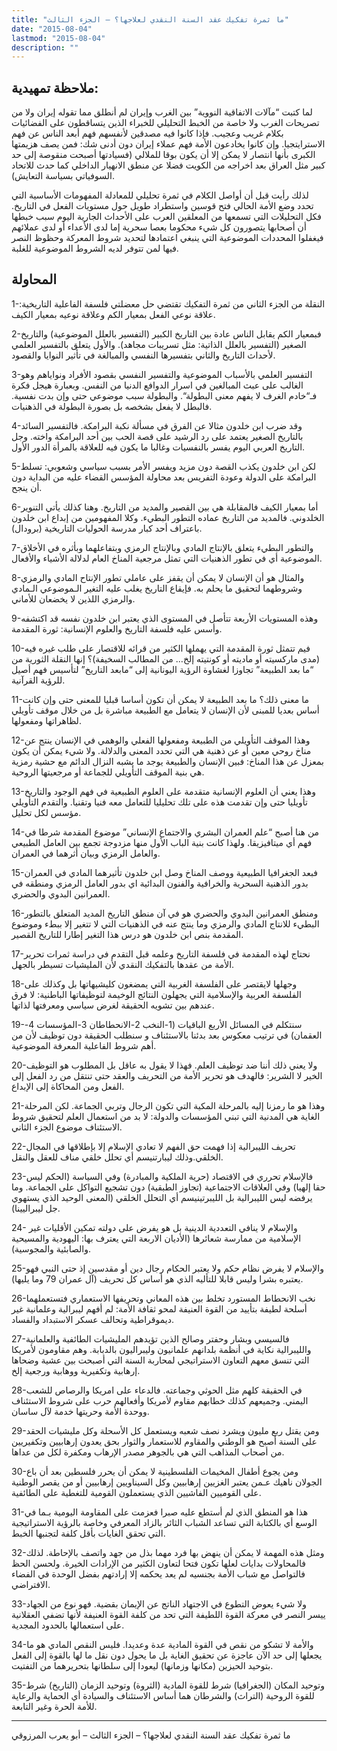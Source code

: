 ```yaml
---
title: "ما ثمرة تفكيك عقد السنة النقدي لعلاجها؟ – الجزء الثالث"
date: "2015-08-04"
lastmod: "2015-08-04"
description: ""
---
```

## **ملاحظة تمهيدية:**

لما كتبت “مآلات الاتفاقية النووية” بين الغرب وإيران لم أنطلق مما تقوله إيران ولا من تصريحات الغرب ولا خاصة من الخبط التحليلي للخبراء الذين يتساقطون على الفضائيات بكلام غريب وعجيب. فإذا كانوا فيه مصدقين لأنفسهم فهم أبعد الناس عن فهم الاسترايتجيا. وإن كانوا يخادعون الأمة فهم عملاء إيران دون أدنى شك: فمن يصف هزيمتها الكبرى بأنها انتصار لا يمكن إلا أن يكون بوقا للملالي (فسيادتها أصبحت منقوصة إلى حد كبير مثل العراق بعد اخراجه من الكويت فضلا عن منطق الانهيار الداخلي كما حدث للاتحاد السوفياتي بسياسة التعايش).

لذلك رأيت قبل أن أواصل الكلام في ثمرة تحليلي للمعادلة المفهومات الأساسية التي تحدد وضع الأمة الحالي فتح قوسين واستطراد طويل حول مستويات الفعل في التاريخ. فكل التحليلات التي تسمعها من المعلقين العرب على الأحداث الجارية اليوم سبب خبطها أن أصحابها يتصورون كل شيء محكوما بعصا سحرية إما لدى الأعداء أو لدى عملائهم فيغفلوا المحددات الموضوعية التي ينبغي اعتمادها لتحديد شروط المعركة وحظوظ النصر فيها لمن تتوفر لديه الشروط الموضوعية للغلبة.

## **المحاولة**

1-النقلة من الجزء الثاني من ثمرة التفكيك تقتضي حل معضلتي فلسفة الفاعلية التاريخية: علاقة نوعي الفعل بمعيار الكم وعلاقة نوعيه بمعيار الكيف.

2-فبمعيار الكم يقابل الناس عادة بين التاريخ الكبير (التفسير بالعلل الموضوعية) والتاريخ الصغير (التفسير بالعلل الذاتية: مثل تسريبات مجاهد). والأول يتعلق بالتفسير العلمي لأحداث التاريخ والثاني بتفسيرها النفسي والمبالغة في تأثير النوايا والقصود.

3-التفسير العلمي بالأسباب الموضوعية والتفسير النفسي بقصود الأفراد ونواياهم وهو الغالب على عبث المبالغين في اسرار الدوافع الدنيا من النفس. وبعبارة هيجل فكرة فـ“خادم الغرف لا يفهم معنى البطولة“. والبطولة سبب موضوعي حتى وإن بدت نفسية. فالبطل لا يفعل بشخصه بل بصورة البطولة في الذهنيات.

4-وقد ضرب ابن خلدون مثالا عن الفرق في مسألة نكبة البرامكة. فالتفسير السائد بالتاريخ الصغير يعتمد على رد الرشيد على قصة الحب بين أحد البرامكة واخته. وجل التاريخ العربي اليوم يفسر بالنفسيات وغالبا ما يكون فيه للعلاقة بالمرأة الدور الأول.

5-لكن ابن خلدون يكذب القصة دون مزيد ويفسر الأمر بسبب سياسي وشعوبي: تسلط البرامكة على الدولة وعودة التفريس بعد محاولة المؤسس القضاء عليه من البداية دون أن ينجح.

6-أما بمعيار الكيف فالمقابلة هي بين القصير والمديد من التاريخ. وهنا كذلك يأتي التنوير الخلدوني. فالمديد من التاريخ عماده التطور البطيء. وكلا المفهومين من إبداع ابن خلدون باعتراف أحد كبار مدرسة الحوليات التاريخية (برودال).

7-والتطور البطيء يتعلق بالإنتاج المادي وبالإنتاج الرمزي وبتفاعلهما وبأثره في الأخلاق الموضوعية أي في تطور الذهنيات التي تمثل مرجعية المناخ العام لدلالة الأشياء والأفعال.

8-والمثال هو أن الإنسان لا يمكن أن يقفز على عاملي تطور الإنتاح المادي والرمزي وشروطهما لتحقيق ما يحلم به. فإيقاع التاريخ يغلب عليه التغير الـموضوعي الـمادي والرمزي اللذين لا يخضعان للأماني.

9-وهذه المستويات الأربعة تتأصل في المستوى الذي يعتبر ابن خلدون نفسه قد اكتشفه وأسس عليه فلسفة التاريخ والعلوم الإنسانية: ثورة المقدمة.

10-فيم تتمثل ثورة المقدمة التي يهملها الكثير من قرائه للاقتصار على طلب غيره فيه (مدى ماركسيته أو ماديته أو كونتيته إلخ… من المطالب السخيفة)؟ إنها النقلة الثورية من “ما بعد الطبيعة” تجاوزا لغشاوة الرؤية اليونانية إلى “مابعد التاريخ” لتأسيس فهم أصيل للرؤية القرآنية.

11-ما معنى ذلك؟ ما بعد الطبيعة لا يمكن أن تكون أساسا قبليا للمعنى حتى وإن كانت أساس بعديا للمبنى لأن الإنسان لا يتعامل مع الطبيعة مباشرة بل من خلال موقف تأويلي لظاهراتها ومفعولها.

12-وهذا الموقف التأويلي من الطبيعة ومفعولها الفعلي والوهمي في الإنسان ينتج عن مناخ روحي معين أو عن ذهنية هي التي تحدد المعنى والدلالة. ولا شيء يمكن أن يكون بمعزل عن هذا المناخ: فبين الإنسان والطبيعة يوجد ما يشبه النزال الدائم مع حشية رمزية هي بنية الموقف التأويلي للجماعة أو مرجعيتها الروحية.

13-وهذا يعني أن العلوم الإنسانية متقدمة على العلوم الطبيعية في فهم الوجود والتاريخ تأويليا حتى وإن تقدمت هذه على تلك تحليليا للتعامل معه فنيا وتقنيا. والتقدم التأويلي مؤسس لكل تحليل.

14-من هنا أصبح “علم العمران البشري والاجتماع الإنساني” موضوع المقدمة شرطا في فهم أي ميتافيزيقا. ولهذا كانت بنية الباب الأول منها مزدوجة تجمع بين العامل الطبيعي والعامل الرمزي وبيان أثرهما في العمران.

15-فبعد الجغرافيا الطبيعية ووصف المناخ وصل ابن خلدون تأثيرهما المادي في العمران بدور الذهنية السحرية والخرافية والفنون البدائية اي بدور العامل الرمزي ومنطقه في العمرانين البدوي والحضري.

16-ومنطق العمرانين البدوي والحضري هو في آن منطق التاريخ المديد المتعلق بالتطور البطيء للانتاج المادي والرمزي وما ينتج عنه في الذهنيات التي لا تتغير إلا ببطء وموضوع المقدمة بنص ابن خلدون هو درس هذا التغير إطارا للتاريخ القصير.

17-نحتاج لهذه المقدمة في فلسفة التاريخ وعلمه قبل التقدم في دراسة ثمرات تحرير الأمة من عقدها بالتفكيك النقدي لأن المليشيات تسيطر بالجهل.

18-وجهلها لايقتصر على الفلسفة الغربية التي يمضغون كليشيهاتها بل وكذلك على الفلسفة العربية والإسلامية التي يجهلون النتائج الوخيمة لتوظيفاتها الباطنية: لا فرق عندهم بين تشويه الحقيقة لغرض سياسي ومعرفتها لذاتها.

19-سنتكلم في المسائل الأربع الباقيات (1-النخب 2-الانحطاطان 3-المؤسسات 4-العقمان) في ترتيب معكوس بعد بدئنا بالاستئناف و سنطلب الحقيقة دون توظيف لأن من أهم شروط الفاعلية المعرفة الموضوعية.

20-ولا يعني ذلك أننا ضد توظيف العلم. فهذا لا يقول به عاقل بل المطلوب هو التوظيف الخير لا الشرير: فالهدف هو تحرير الأمة من التحريف والعقد حتى تنتقل من رد الفعل إلى الفعل ومن المحاكاة إلى الإبداع.

21-وهذا هو ما رمزنا إليه بالمرحلة المكية التي تكون الرجال وتربي الجماعة. لكن المرحلة الغاية هي المدنية التي تبني المؤسسات والدولة: لا بد من استعمال العلم لتحقيق شروط الاستئناف موضوع الجزء الثاني.

22-تحريف الليبرالية إذا فهمت حق الفهم لا تعادي الإسلام إلا بإطلاقها في المجال الخلقي.وذلك ليبارتنيسم أي تحلل خلقي مناف للعقل والنقل.

23-فالإسلام تحرري في الاقتصاد (حرية الملكية والمبادرة) وفي السياسة (الحكم ليس حقا إلهيا) وفي العلاقات الاجتماعية (تجاوز الطبقية) دون تشجيع التواكل على الجماعة. وما يرفضه ليس الليبرالية بل الليبرتينيسم أي التحلل الخلقي (المعنى الوحيد الذي يستهوي جل ليبراليينا).

24- والإسلام لا ينافي التعددية الدينية بل هو يفرض على دولته تمكين الأقليات غير الإسلامية من ممارسة شعائرها (الأديان الاربعة التي يعترف بها: اليهودية والمسيحية والصابئية والمجوسية).

25-والإسلام لا يفرض نظام حكم ولا يعتبر الحكام رجال دين أو مقدسين إذ حتى النبي فهو يعتبره بشرا وليس قابلا للتأليه الذي هو أساس كل تحريف (آل عمران 79 وما يليها).

26-نخب الانحطاط المستورد تخلط بين هذه المعاني وتحريفها الاستعماري فتستعملهما أسلحة لطيفة بتأييد من القوة العنيفة لمحو ثقافة الأمة: لم أفهم ليبرالية وعلمانية غير ديموقراطية وتحالف عسكر الاستبداد والفساد.

27-فالسيسي وبشار وحفتر وصالح الذين تؤيدهم المليشيات الطائفية والعلمانية والليبرالية نكاية في أنظمة بلدانهم علمانيون وليبراليون بالدبابة. وهم مقاومون لأمريكا التي تنسق معهم التعاون الاستراتيجي لمحاربة السنة التي أصبحت بين عشية وضحاها إرهابية وتكفيرية ووهابية ورجعية إلخ.

28-في الحقيقة كلهم مثل الحوثي وجماعته. فالدعاء على امريكا والرصاص للشعب اليمني. وجميعهم كذلك خطابهم مقاوم لأمريكا وأفعالهم حرب على شروط الاستئناف ووحدة الأمة وحريتها خدمة لآل ساسان.

29-ومن يقتل ربع مليون ويشرد نصف شعبه ويستعمل كل الأسحلة وكل مليشيات الحقد على السنة أصبح هو الوطني والمقاوم للاستعمار والثوار بحق يعدون إرهابيين وتكفيريين من أصحاب المذاهب التي هي بالجوهر مصدر الإرهاب ومكفرة لكل من عداها.

30-ومن يجوع أطفال المخيمات الفلسطينية لا يمكن أن يحرر فلسطين بعد أن باع الجولان ناهيك عـمن يعتبر الغزيين إرهابيين وكل السيناويين إرهابيين أو من يقصر الوطنية على القوميين الفاشيين الذي يستعملون القومية للتغطية على الطائفية.

31-هذا هو المنطق الذي لم أستطع عليه صبرا فعزمت على المقاومة اليومية بـما في الوسع أي بالكتابة التي تساعد الشباب الثائر بالزاد المعرفي وخاصة بالرؤية الاستراتيجية التي تحقق الغايات بأقل كلفة لتجنبها الخبط.

32-ومثل هذه المهمة لا يمكن أن ينهض بها فرد مهما بذل من جهد واتصف بالإحاطة. لذلك فالمحاولات بدايات لعلها تكون فتحا لتعاون الكثير من الإرادات الخيرة. ولحسن الحظ فالتواصل مع شباب الأمة بجنسيه لم يعد يحكمه إلا إرادتهم بفضل الوحدة في الفضاء الافتراضي.

33-ولا شيء يعوض التطوع في الاجتهاد الناتج عن الإيمان بقضية. فهو نوع من الجهاد ييسر النصر في معركة القوة اللطيفة التي تحد من كلفة القوة العنيفة لأنها تضفي العقلانية على استعمالها بالحدود المجدية.

34-والأمة لا تشكو من نقص في القوة المادية عدة وعديدا. فليس النقص المادي هو ما يجعلها إلى حد الآن عاجزة عن تحقيق الغاية بل ما يحول دون نقل ما لها بالقوة إلى الفعل بتوحيد الحيزين (مكانها وزمانها) ليعودا إلى سلطانها بتحريرهما من التفتيت.

35-وتوحيد المكان (الجغرافيا) شرط للقوة المادية (الثروة) وتوحيد الزمان (التاريخ) شرط للقوة الروحية (التراث) والشرطان هما أساس الاستئناف والسيادة أي الحماية والرعاية للأمة الحرة وغير التابعة.

---

ما ثمرة تفكيك عقد السنة النقدي لعلاجها؟ – الجزء الثالث – أبو يعرب المرزوقي

###